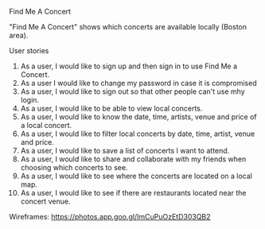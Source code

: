 Find Me A Concert


"Find Me A Concert" shows which concerts are available locally (Boston area).


User stories

1. As a user, I would like to sign up and then sign in to use Find Me a Concert.
2. As a user I would like to change my password in case it is compromised
3. As a user, I would like to sign out so that other people can't use mhy login.
4. As a user, I would like to be able to view local concerts.
5. As a user, I would like to know the date, time, artists, venue and price of a local concert.
6. As a user, I would like to filter local concerts by date, time, artist, venue and price.
7. As a user, I would like to save a list of concerts I want to attend.
8. As a user, I would like to share and collaborate with my friends when choosing which concerts to see.
9. As a user, I would like to see where the concerts are located on a local map.
10. As a user, I would like to see if there are restaurants located near the concert venue.


Wireframes:
https://photos.app.goo.gl/ImCuPuOzEtD303QB2
